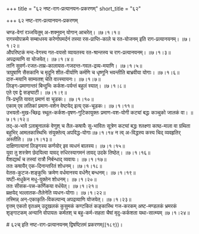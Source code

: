 +++
title = "६२ नष्ट-राग-प्रत्यानयन-प्रकरणम्"
short_title = "६२"

+++
६२ नष्ट-राग-प्रत्यानयन-प्रकरणम्


चण्ड-वेगां रञ्जयितुम् अ-शक्नुवन् योगान् आचरेत्।   ॥७।१।१॥  
रागस्योपक्रमे सम्बाधस्य करेणोपमर्दनं तस्या रस-प्राप्ति-काले च रत-योजनम् इति राग-प्रत्यानयनम्।   ॥७।१।२॥  
औपरिष्टकं मन्द-वेगस्य गत-वयसो व्यायतस्य रत-श्रान्तस्य च राग-प्रत्यानयनम्।   ॥७।१।३॥  
अपद्रव्याणि वा योजयेत्।   ॥७।१।४॥  
तानि सुवर्ण-रजत-ताम्र-कालायस-गजदन्त-गवल-द्रव्य-मयाणि।   ॥७।१।५॥  
त्रापुषाणि सैसकानि च मृदूनि शीत-वीर्याणि कर्मणि च धृष्णूनि भवन्तीति बाभ्रवीया योगाः।   ॥७।१।६॥  
दारु-मयानि साम्यतश् चेति वात्स्यायनः।   ॥७।१।७॥  
लिङ्ग-प्रमाणान्तरं बिन्दुभिः कर्कश-पर्यन्तं बहुलं स्यात्।   ॥७।१।८॥  
एते एव द्वे सङ्घाटी।   ॥७।१।९॥  
त्रि-प्रभृति यावत् प्रमाणं वा चूडकः।   ॥७।१।१०॥  
एकाम् एव लतिकां प्रमाण-वशेन वेष्टयेद् इत्य् एक-चूडकः।   ॥७।१।११॥  
उभयतो-मुख-च्छिद्रः स्थूल-कर्कश-वृषण-गुटिकायुक्तः प्रमाण-वश-योगी कट्यां बद्धः कञ्चुको जालकं वा।   ॥७।१।१२॥  
तद्-अ-भावे ऽलाबूनालकं वेणुश् च तैल-कषायैः सु-भावितः सूत्रेण कट्यां बद्धः श्लक्ष्णा काष्ठ-माला वा ग्रथिता बहुभिर् आमलकास्थिभिः संयुक्तेत्य् अपविद्ध-योगाः॥७।१।१४ न त्व् अ-विद्धस्य कस्य चिद् व्यवहृतिर् अस्तीति।   ॥७।१।१३॥  
दाक्षिणात्यानां लिङ्गस्य कर्णयोर् इव व्यधनं बालस्य।   ॥७।१।१५॥  
युवा तु शस्त्रेण छेदयित्वा यावद् रुधिरस्यागमनं तावद् उदके तिष्ठेत्।   ॥७।१।१६॥  
वैशद्यार्थं च तस्यां रात्रौ निर्बन्धाद् व्यवायः।   ॥७।१।१७॥  
ततः कषायैर् एक-दिनान्तरितं शोधनम्।   ॥७।१।१८॥  
वेतस-कुटज-शङ्कुभिः क्रमेण वर्धमानस्य वर्धनैर् बन्धनम्।   ॥७।१।१९॥  
यष्टी-मधुकेन मधु-युक्तेन शोधनम्।   ॥७।१।२०॥  
ततः सीसक-पत्त्र-कर्णिकया वर्धयेत्।   ॥७।१।२१॥  
म्रक्षयेद् भल्लातक-तैलेनेति व्यधन-योगाः।   ॥७।१।२२॥  
तस्मिन्न् अन्-एकाकृति-विकल्पान्य् अपद्रव्याणि योजयेत्।   ॥७।१।२३॥  
वृत्तम् एकतो वृतअम् उदूखलकं कुसुमकं कण्टकितं कङ्कास्थि गज-करकम् अष्ट-मण्डलकं भ्रमरकं शृङ्गाटकम् अन्यानि वोपायतः कर्मतश् च बहु-कर्म-सहता चैषां मृदु-कर्कशता यथा-सात्म्यम् ॥७।१।२४॥  

\# ६२च् इति नष्ट-राग-प्रत्यानयनम् द्विषष्टितमं प्रकरणम्((१८९))।


